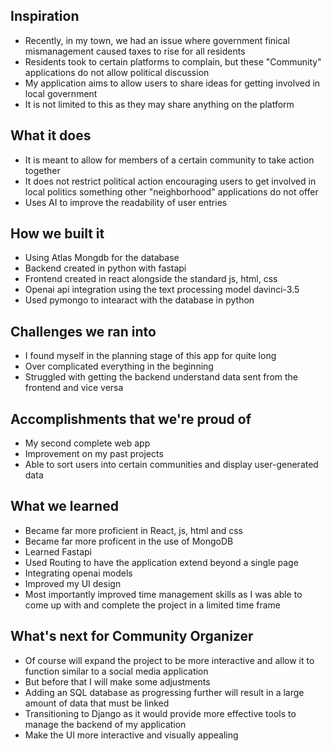 ## Inspiration
- Recently, in my town, we had an issue where government finical mismanagement caused taxes to rise for all residents 
- Residents took to certain platforms to complain, but these "Community" applications do not allow political discussion
- My application aims to allow users to share ideas for getting involved in local government 
- It is not limited to this as they may share anything on the platform 

## What it does
- It is meant to allow for members of a certain community to take action together
- It does not restrict political action encouraging users to get involved in local politics something other "neighborhood" applications do not offer 
- Uses AI to improve the readability of user entries

## How we built it
- Using Atlas Mongdb for the database
- Backend created in python with fastapi 
- Frontend created in react alongside the standard js, html, css
- Openai api integration using the text processing model davinci-3.5
- Used pymongo to intearact with the database in python

## Challenges we ran into
- I found myself in the planning stage of this app for quite long 
- Over complicated everything in the beginning 
- Struggled with getting the backend understand data sent from the frontend and vice versa 

## Accomplishments that we're proud of
- My second complete web app 
- Improvement on my past projects 
- Able to sort users into certain communities and display user-generated data 

## What we learned
- Became far more proficient in React, js, html and css 
- Became far more proficent in the use of MongoDB
- Learned Fastapi 
- Used Routing to have the application extend beyond a single page 
- Integrating openai models 
- Improved my UI design 
- Most importantly improved time management skills as I was able to come up with and complete the project in  a limited time frame

## What's next for Community Organizer
- Of course will expand the project to be more interactive and allow it to function similar to a social media application 
- But before that I will make some adjustments 
- Adding an SQL database as progressing further will result in a large amount of data that must be linked 
- Transitioning to Django as it would provide more effective tools to manage the backend of my application
- Make the UI more interactive and visually appealing

